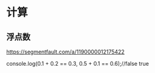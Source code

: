 # 计算

## 浮点数

https://segmentfault.com/a/1190000012175422

console.log(0.1 + 0.2 == 0.3, 0.5 + 0.1 == 0.6);//false true   